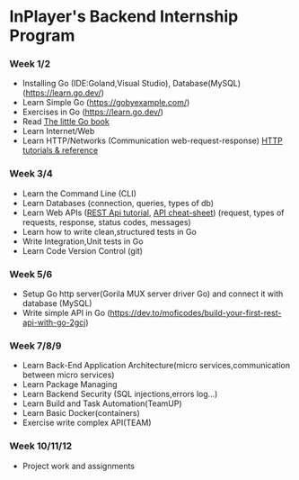 # InPlayer's Backend Internship Program

### Week 1/2
- Installing Go (IDE:Goland,Visual Studio), Database(MySQL) (https://learn.go.dev/)
- Learn Simple Go (https://gobyexample.com/)
- Exercises in Go (https://learn.go.dev/)
- Read [The little Go book](https://www.openmymind.net/The-Little-Go-Book/)
- Learn Internet/Web
- Learn HTTP/Networks (Communication web-request-response) [HTTP tutorials & reference](https://developer.mozilla.org/en-US/docs/Web/HTTP)

### Week 3/4
- Learn the Command Line (CLI)
- Learn Databases (connection, queries, types of db)
- Learn Web APIs ([REST Api tutorial](https://www.restapitutorial.com/resources.html), [API cheat-sheet](https://github.com/RestCheatSheet/api-cheat-sheet#api-design-cheat-sheet)) 
 (request, types of requests, response, status codes, messages)
- Learn how to write clean,structured tests in Go
- Write Integration,Unit tests in Go
- Learn Code Version Control (git)

### Week 5/6
- Setup Go http server(Gorila MUX server driver Go) and connect it with database (MySQL)
- Write simple API in Go (https://dev.to/moficodes/build-your-first-rest-api-with-go-2gcj)

### Week 7/8/9
- Learn Back-End Application Architecture(micro services,communication between micro services)
- Learn Package Managing
- Learn Backend Security (SQL injections,errors log...)
- Learn Build and Task Automation(TeamUP)
- Learn Basic Docker(containers)
- Exercise write complex API(TEAM)

### Week 10/11/12
- Project work and assignments
